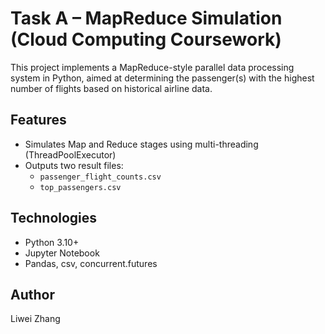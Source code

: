 # Task A – MapReduce Simulation (Cloud Computing Coursework)

This project implements a MapReduce-style parallel data processing system in Python, aimed at determining the passenger(s) with the highest number of flights based on historical airline data.

## Features
- Simulates Map and Reduce stages using multi-threading (ThreadPoolExecutor)
- Outputs two result files:
  - `passenger_flight_counts.csv`
  - `top_passengers.csv`

## Technologies
- Python 3.10+
- Jupyter Notebook
- Pandas, csv, concurrent.futures

## Author
Liwei Zhang

